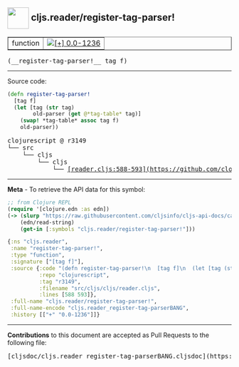 ## <img width="48px" valign="middle" src="http://i.imgur.com/Hi20huC.png"> cljs.reader/register-tag-parser!

 <table border="1">
<tr>

<td>function</td>
<td><a href="https://github.com/cljsinfo/cljs-api-docs/tree/0.0-1236"><img valign="middle" alt="[+] 0.0-1236" src="https://img.shields.io/badge/+-0.0--1236-lightgrey.svg"></a> </td>
</tr>
</table>

 <samp>
(__register-tag-parser!__ tag f)<br>
</samp>

---





Source code:

```clj
(defn register-tag-parser!
  [tag f]
  (let [tag (str tag)
        old-parser (get @*tag-table* tag)]
    (swap! *tag-table* assoc tag f)
    old-parser))
```

 <pre>
clojurescript @ r3149
└── src
    └── cljs
        └── cljs
            └── <ins>[reader.cljs:588-593](https://github.com/clojure/clojurescript/blob/r3149/src/cljs/cljs/reader.cljs#L588-L593)</ins>
</pre>


---

__Meta__ - To retrieve the API data for this symbol:

```clj
;; from Clojure REPL
(require '[clojure.edn :as edn])
(-> (slurp "https://raw.githubusercontent.com/cljsinfo/cljs-api-docs/catalog/cljs-api.edn")
    (edn/read-string)
    (get-in [:symbols "cljs.reader/register-tag-parser!"]))
```

```clj
{:ns "cljs.reader",
 :name "register-tag-parser!",
 :type "function",
 :signature ["[tag f]"],
 :source {:code "(defn register-tag-parser!\n  [tag f]\n  (let [tag (str tag)\n        old-parser (get @*tag-table* tag)]\n    (swap! *tag-table* assoc tag f)\n    old-parser))",
          :repo "clojurescript",
          :tag "r3149",
          :filename "src/cljs/cljs/reader.cljs",
          :lines [588 593]},
 :full-name "cljs.reader/register-tag-parser!",
 :full-name-encode "cljs.reader_register-tag-parserBANG",
 :history [["+" "0.0-1236"]]}

```

---

__Contributions__ to this document are accepted as Pull Requests to the following file:

 <pre>
[cljsdoc/cljs.reader_register-tag-parserBANG.cljsdoc](https://github.com/cljsinfo/cljs-api-docs/blob/master/cljsdoc/cljs.reader_register-tag-parserBANG.cljsdoc)
</pre>

